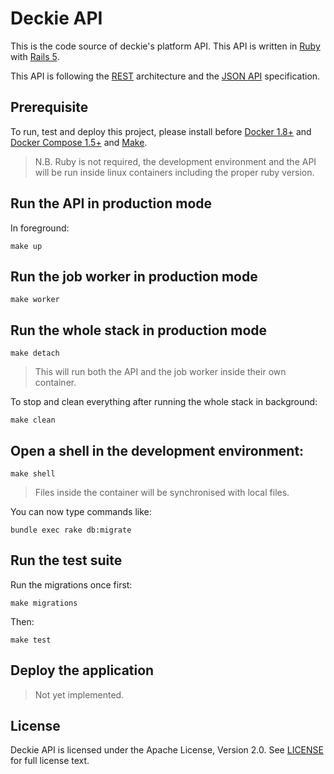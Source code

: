 # Deckie API

This is the code source of deckie's platform API. This API is written in
[Ruby](https://www.ruby-lang.org) with [Rails 5](http://rubyonrails.org/).

This API is following the [REST](https://en.wikipedia.org/wiki/Representational_state_transfer) architecture
and the [JSON API](http://jsonapi.org) specification.

## Prerequisite

To run, test and deploy this project, please install before
[Docker 1.8+](https://www.docker.com/) and
[Docker Compose 1.5+](https://docs.docker.com/compose/) and
[Make](https://www.gnu.org/software/make/).

> N.B. Ruby is not required, the development environment and the API will be
run inside linux containers including the proper ruby version.

## Run the API in production mode

In foreground:

    make up

## Run the job worker in production mode

    make worker

## Run the whole stack in production mode

    make detach

> This will run both the API and the job worker inside their own container.

To stop and clean everything after running the whole stack in background:

    make clean

## Open a shell in the development environment:

    make shell

> Files inside the container will be synchronised with local files.

You can now type commands like:

    bundle exec rake db:migrate

## Run the test suite

  Run the migrations once first:

    make migrations

  Then:

    make test

## Deploy the application

> Not yet implemented.

## License

Deckie API is licensed under the Apache License, Version 2.0. See
[LICENSE](LICENSE) for full license text.
